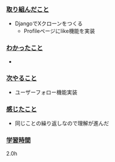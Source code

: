 ### <u>取り組んだこと</u>
 - DjangoでXクローンをつくる
    - Profileページにlike機能を実装

### <u>わかったこと</u>
- 

### <u>次やること</u>
- ユーザーフォロー機能実装


### <u>感じたこと</u>
- 同じことの繰り返しなので理解が進んだ

### <u>学習時間</u>
2.0h